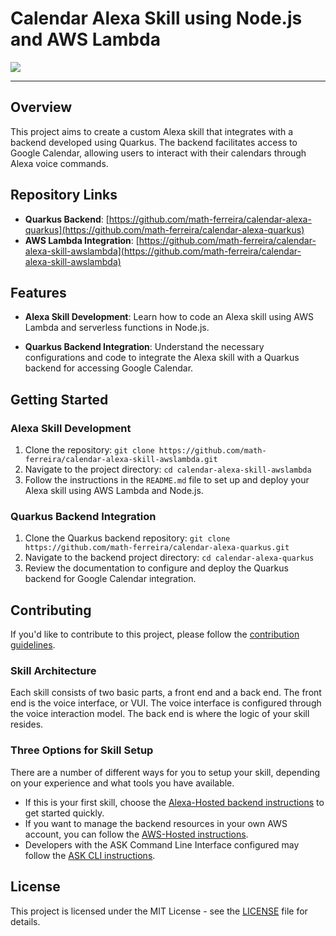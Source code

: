 # Calendar Alexa Skill using Node.js and AWS Lambda
<img src="https://m.media-amazon.com/images/G/01/mobile-apps/dex/alexa/alexa-skills-kit/tutorials/quiz-game/header._TTH_.png" />

---

## Overview

This project aims to create a custom Alexa skill that integrates with a backend developed using Quarkus. The backend facilitates access to Google Calendar, allowing users to interact with their calendars through Alexa voice commands.

## Repository Links

- **Quarkus Backend**: [https://github.com/math-ferreira/calendar-alexa-quarkus](https://github.com/math-ferreira/calendar-alexa-quarkus)
- **AWS Lambda Integration**: [https://github.com/math-ferreira/calendar-alexa-skill-awslambda](https://github.com/math-ferreira/calendar-alexa-skill-awslambda)

## Features

- **Alexa Skill Development**: Learn how to code an Alexa skill using AWS Lambda and serverless functions in Node.js.
  
- **Quarkus Backend Integration**: Understand the necessary configurations and code to integrate the Alexa skill with a Quarkus backend for accessing Google Calendar.

## Getting Started

### Alexa Skill Development

1. Clone the repository: `git clone https://github.com/math-ferreira/calendar-alexa-skill-awslambda.git`
2. Navigate to the project directory: `cd calendar-alexa-skill-awslambda`
3. Follow the instructions in the `README.md` file to set up and deploy your Alexa skill using AWS Lambda and Node.js.

### Quarkus Backend Integration

1. Clone the Quarkus backend repository: `git clone https://github.com/math-ferreira/calendar-alexa-quarkus.git`
2. Navigate to the backend project directory: `cd calendar-alexa-quarkus`
3. Review the documentation to configure and deploy the Quarkus backend for Google Calendar integration.

## Contributing

If you'd like to contribute to this project, please follow the [contribution guidelines](CONTRIBUTING.md).

### Skill Architecture
Each skill consists of two basic parts, a front end and a back end.
The front end is the voice interface, or VUI.
The voice interface is configured through the voice interaction model.
The back end is where the logic of your skill resides.

### Three Options for Skill Setup
There are a number of different ways for you to setup your skill, depending on your experience and what tools you have available.

 * If this is your first skill, choose the [Alexa-Hosted backend instructions](./instructions/setup-vui-alexa-hosted.md) to get started quickly.
 * If you want to manage the backend resources in your own AWS account, you can follow the [AWS-Hosted instructions](./instructions/setup-vui-aws-hosted.md).
 * Developers with the ASK Command Line Interface configured may follow the [ASK CLI instructions](./instructions/cli.md).

## License

This project is licensed under the MIT License - see the [LICENSE](LICENSE) file for details.

